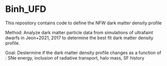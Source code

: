 # Binh_UFD


This repository contains code to define the NFW dark matter density profile

Method: Analyze dark matter particle data from simulations of ultrafaint dwarfs in Jeon+2021, 2017 to determine the best fit dark matter density profile.

Goal: Destermine if the dark matter density profile changes as a function of : SNe energy, inclusion of radiative transport, halo mass, SF history

